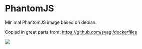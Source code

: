 # PhantomJS

Minimal PhantomJS image based on debian.

Copied in great parts from: https://github.com/svagi/dockerfiles

[![](https://badge.imagelayers.io/josefcs/debian-phantomjs:latest.svg)](https://imagelayers.io/?images=josefcs/debian-phantomjs:latest)
